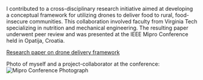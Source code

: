 I contributed to a cross-disciplinary research initiative aimed at developing a conceptual framework for utilizing drones to deliver food to rural, food-insecure communities. This collaboration involved faculty from Virginia Tech specializing in nutrition and mechanical engineering. The resulting paper underwent peer review and was presented at the IEEE Mipro Conference held in Opatija, Croatia.

[Research paper on drone delivery framework](https://ieeexplore.ieee.org/document/10569807)

Photo of myself and a project-collaborator at the conference:
![Mipro Conference Photograph](https://github.com/user-attachments/assets/52163c03-747a-431f-b698-d4f4cd277c0e)

